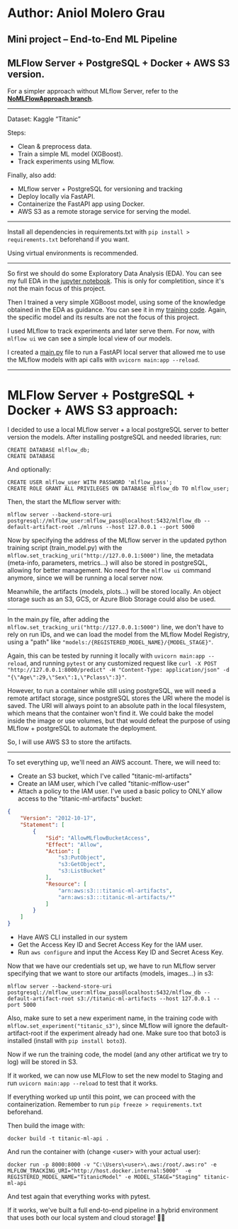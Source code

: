 # Author: Aniol Molero Grau

## Mini project – End-to-End ML Pipeline 
## MLFlow Server + PostgreSQL + Docker + AWS S3 version. 

For a simpler approach without MLflow Server, refer to the  [**NoMLFlowApproach branch**](https://github.com/AniolMG/mini-ml-pipeline/tree/NoMLFlowServerApproach).

---

Dataset: Kaggle “Titanic” 

Steps: 
- Clean & preprocess data. 
- Train a simple ML model (XGBoost). 
- Track experiments using MLflow. 

Finally, also add:
- MLflow server + PostgreSQL for versioning and tracking
- Deploy locally via FastAPI. 
- Containerize the FastAPI app using Docker. 
- AWS S3 as a remote storage service for serving the model.

---

Install all dependencies in requirements.txt with ``pip install > requirements.txt`` beforehand if you want.

Using virtual environments is recommended.

---

So first we should do some Exploratory Data Analysis (EDA). You can see my full EDA in the [jupyter notebook](titanic_EDA.ipynb). This is only for completition, since it's not the main focus of this project.

Then I trained a very simple XGBoost model, using some of the knowledge obtained in the EDA as guidance. You can see it in my [training code](train_model.py). Again, the specific model and its results are not the focus of this project.

I used MLflow to track experiments and later serve them. 
For now, with ``mlflow ui`` we can see a simple local view of our models.

I created a [main.py](main.py) file to run a FastAPI local server that allowed me to use the MLflow models with api calls with ``uvicorn main:app --reload``.

---

# MLFlow Server + PostgreSQL + Docker + AWS S3 approach:

I decided to use a local MLflow server + a local postgreSQL server to better version the models. After installing postgreSQL and needed libraries, run: 

````
CREATE DATABASE mlflow_db; 
CREATE DATABASE
````

And optionally: 
````
CREATE USER mlflow_user WITH PASSWORD 'mlflow_pass'; 
CREATE ROLE GRANT ALL PRIVILEGES ON DATABASE mlflow_db TO mlflow_user;
````

Then, the start the MLflow server with: 
````
mlflow server --backend-store-uri postgresql://mlflow_user:mlflow_pass@localhost:5432/mlflow_db --default-artifact-root ./mlruns --host 127.0.0.1 --port 5000 
````

Now by specifying the address of the MLflow server in the updated python training script (train_model.py) with the ``mlflow.set_tracking_uri("http://127.0.0.1:5000")`` line, the metadata (meta-info, parameters, metrics...) will also be stored in postgreSQL, allowing for better management. No need for the ``mlflow ui`` command anymore, since we will be running a local server now.

Meanwhile, the artifacts (models, plots...) will be stored locally. An object storage such as an S3, GCS, or Azure Blob Storage could also be used.

---

In the main.py file, after adding the ``mlflow.set_tracking_uri("http://127.0.0.1:5000")`` line, we don't have to rely on run IDs, and we can load the model from the MLflow Model Registry, using a "path" like ``"models:/{REGISTERED_MODEL_NAME}/{MODEL_STAGE}"``.

Again, this can be tested by running it locally with ``uvicorn main:app --reload``, and running ``pytest`` or any customized request like ``curl -X POST "http://127.0.0.1:8000/predict" -H "Content-Type: application/json" -d "{\"Age\":29,\"Sex\":1,\"Pclass\":3}"``.

However, to run a container while still using postgreSQL, we will need a remote artifact storage, since postgreSQL stores the URI where the model is saved. The URI will always point to an absolute path in the local filesystem, which means that the container won't find it. We could bake the model inside the image or use volumes, but that would defeat the purpose of using MLflow + postgreSQL to automate the deployment.

So, I will use AWS S3 to store the artifacts.

---

To set everything up, we'll need an AWS account. There, we will need to: 
- Create an S3 bucket, which I've called "titanic-ml-artifacts"
- Create an IAM user, which I've called "titanic-mlflow-user"
- Attach a policy to the IAM user. I've used a basic policy to ONLY allow access to the "titanic-ml-artifacts" bucket:
```json
{
    "Version": "2012-10-17",
    "Statement": [
        {
            "Sid": "AllowMLflowBucketAccess",
            "Effect": "Allow",
            "Action": [
                "s3:PutObject",
                "s3:GetObject",
                "s3:ListBucket"
            ],
            "Resource": [
                "arn:aws:s3:::titanic-ml-artifacts",
                "arn:aws:s3:::titanic-ml-artifacts/*"
            ]
        }
    ]
}
```
- Have AWS CLI installed in our system
- Get the Access Key ID and Secret Access Key for the IAM user.
- Run `aws configure` and input the Access Key ID and Secret Acess Key.

Now that we have our credentials set up, we have to run MLflow server specifying that we want to store our artifacts (models, images...) in s3:

````
mlflow server --backend-store-uri postgresql://mlflow_user:mlflow_pass@localhost:5432/mlflow_db --default-artifact-root s3://titanic-ml-artifacts --host 127.0.0.1 --port 5000
````

Also, make sure to set a new experiment name, in the training code with ``mlflow.set_experiment("titanic_s3")``, since MLflow will ignore the default-artifact-root if the experiment already had one. Make sure too that boto3 is installed (install with ``pip install boto3``).

Now if we run the training code, the model (and any other artificat we try to log) will be stored in S3. 

If it worked, we can now use MLFlow to set the new model to Staging and run ``uvicorn main:app --reload`` to test that it works.

If everything worked up until this point, we can proceed with the containerization. Remember to run ``pip freeze > requirements.txt`` beforehand.

Then build the image with:
```
docker build -t titanic-ml-api .
```

And run the container with (change \<user> with your actual user):

````
docker run -p 8000:8000 -v "C:\Users\<user>\.aws:/root/.aws:ro" -e MLFLOW_TRACKING_URI="http://host.docker.internal:5000"  -e REGISTERED_MODEL_NAME="TitanicModel" -e MODEL_STAGE="Staging" titanic-ml-api
````

And test again that everything works with pytest.

If it works, we've built a full end-to-end pipeline in a hybrid environment that uses both our local system and cloud storage! 🎉🎉